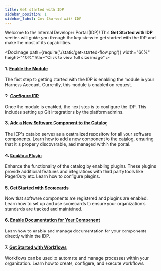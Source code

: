 ```yaml
---
title: Get started with IDP
sidebar_position: 1
sidebar_label: Get Started with IDP
---
```


Welcome to the Internal Developer Portal (IDP)! This **Get Started with IDP** section will guide you through the key steps to get started with the IDP and make the most of its capabilities.

<DocImage path={require('./static/get-started-flow.png')} width="60%" height="40%" title="Click to view full size image" />

#### 1. [Enable the Module](./enabling-module)
The first step to getting started with the IDP is enabling the module in your Harness Account. Currently, this module is enabled on request.

#### 2. [Configure IDP](./setup-git-integration)
Once the module is enabled, the next step is to configure the IDP. This includes setting up Git integrations by the platform admins. 

#### 3. [Add a New Software Component to the Catalog](./register-a-new-software-component)
The IDP's catalog serves as a centralized repository for all your software components. Learn how to add a new component to the catalog, ensuring that it is properly discoverable, and managed within the portal.

#### 4. [Enable a Plugin](./enable-a-new-plugin)
Enhance the functionality of the catalog by enabling plugins. These plugins provide additional features and integrations with third party tools like PagerDuty etc. Learn how to configure plugins.

#### 5. [Get Started with Scorecards](./scorecard-quickstart)
Now that software components are registered and plugins are enabled. Learn how to set up and use scorecards to ensure your organization's standards are tracked and maintained.

#### 6. [Enable Documentation for Your Component](./enable-docs)
Learn how to enable and manage documentation for your components directly within the IDP.

#### 7. [Get Started with Workflows](./workflow-quickstart)
Workflows can be used to automate and manage processes within your organization. Learn how to create, configure, and execute workflows.

